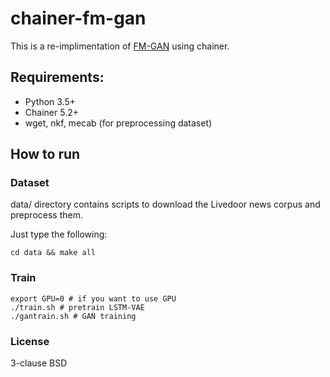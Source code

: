# chainer-fm-gan

This is a re-implimentation of [FM-GAN](https://github.com/LiqunChen0606/FM-GAN)
using chainer.

## Requirements:

* Python 3.5+
* Chainer 5.2+
* wget, nkf, mecab (for preprocessing dataset)

## How to run

### Dataset

data/ directory contains scripts to download the Livedoor news corpus
and preprocess them.

Just type the following:

```
cd data && make all
```

### Train

```
export GPU=0 # if you want to use GPU
./train.sh # pretrain LSTM-VAE
./gantrain.sh # GAN training
```

### License

3-clause BSD
